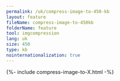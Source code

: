 ```yaml
---
permalink: /uk/compress-image-to-450-kb
layout: feature
fileName: compress-image-to-450kb
folderName: feature
tool: imgcompression
lang: uk
size: 450
type: kb
nointernationalization: true
---
```

{%- include compress-image-to-X.html -%}       
